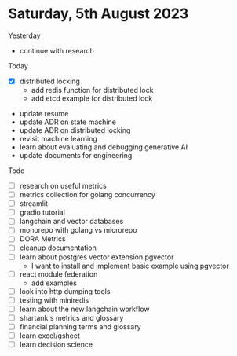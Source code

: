# Saturday, 5th August 2023

Yesterday
- continue with research

Today
- [x] distributed locking
  - add redis function for distributed lock
  - add etcd example for distributed lock
- update resume
- update ADR on state machine
- update ADR on distributed locking
- revisit machine learning
- learn about evaluating and debugging generative AI
- update documents for engineering

Todo
- [ ] research on useful metrics
- [ ] metrics collection for golang concurrency
- [ ] streamlit
- [ ] gradio tutorial
- [ ] langchain and vector databases
- [ ] monorepo with golang vs microrepo
- [ ] DORA Metrics
- [ ] cleanup documentation
- [ ] learn about postgres vector extension pgvector
	- I want to install and implement basic example using pgvector
- [ ] react module federation
  - add examples
- [ ] look into http dumping tools
- [ ] testing with miniredis
- [ ] learn about the new langchain workflow
- [ ] shartank's metrics and glossary
- [ ] financial planning terms and glossary
- [ ] learn excel/gsheet
- [ ] learn decision science
